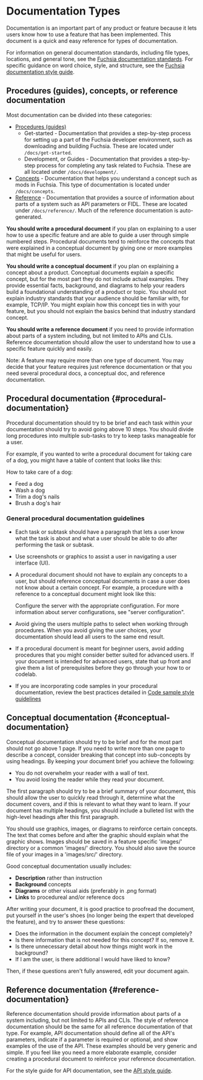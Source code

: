 # Documentation Types

Documentation is an important part of any product or feature because it lets users know how to
use a feature that has been implemented. This document is a quick and easy
reference for types of documentation.

For information on general documentation standards, including file types, locations, and general
tone, see the [Fuchsia documentation standards][doc-standard].
For specific guidance on word choice, style, and structure, see the
[Fuchsia documentation style guide][style-guide].

## Procedures (guides), concepts, or reference documentation

Most documentation can be divided into these categories:

- [Procedures (guides)](#procedural-documentation)
    - Get-started - Documentation that provides a step-by-step process for setting up a part of
      the Fuchsia developer environment, such as downloading and building Fuchsia. These are located
      under `/docs/get-started`.
    - Development, or Guides - Documentation that provides a step-by-step process for completing
      any task related to Fuchsia. These are all located under `/docs/development/`.
- [Concepts](#conceptual-documentation) - Documentation that helps you understand a concept such
  as mods in Fuchsia. This type of documentation is located under `/docs/concepts`.
- [Reference](#reference-documentation) - Documentation that provides a source of information about
  parts of a system such as API parameters or FIDL. These are located under `/docs/reference/`. Much
  of the reference documentation is auto-generated.

**You should write a procedural document** if you plan on explaining to a user how to use a specific
feature and are able to guide a user through simple numbered steps. Procedural documents tend to
reinforce the concepts that were explained in a conceptual document by giving one or more
examples that might be useful for users.

**You should write a conceptual document** if you plan on explaining a concept about a product.
Conceptual documents explain a specific concept, but for the most part they do not include actual
examples. They provide essential facts, background, and diagrams to help your readers build a
foundational understanding of a product or topic. You should not explain industry standards that
your audience should be familiar with, for example, TCP/IP. You might explain how this concept ties
in with your feature, but you should not explain the basics behind that industry standard concept.

**You should write a reference document** if you need to provide information about parts of a system
including, but not limited to APIs and CLIs. Reference documentation should allow the user to
understand how to use a specific feature quickly and easily.


Note: A feature may require more than one type of document. You may decide that your feature
requires just reference documentation or that you need several procedural docs, a conceptual doc,
and reference documentation.


## Procedural documentation {#procedural-documentation}

Procedural documentation should try to be brief and each task within your documentation should try
to avoid going above 10 steps. You should divide long procedures into multiple sub-tasks to try to keep tasks
manageable for a user.

For example, if you wanted to write a procedural document for taking care of
a dog, you might have a table of content that looks like this:

How to take care of a dog:

- Feed a dog
- Wash a dog
- Trim a dog's nails
- Brush a dog's hair


### General procedural documentation guidelines

- Each task or subtask should have a paragraph that lets a user know what the task is about and
  what a user should be able to do after performing the task or subtask.
- Use screenshots or graphics to assist a user in navigating a user interface (UI).
- A procedural document should not have to explain any concepts to a user, but should reference
  conceptual documents in case a user does not know about a certain concept. For example, a
  procedure with a reference to a conceptual document might look like this:

   Configure the server with the appropriate configuration. For more information about server
   configurations, see "server configuration".

- Avoid giving the users multiple paths to select when working through procedures. When you avoid
  giving the user choices, your documentation should lead all users to the same end result.
- If a procedural document is meant for beginner users, avoid adding procedures that you might
  consider better suited for advanced users. If your document is intended for advanced users, state
  that up front and give them a list of prerequisites before they go through your how to or codelab.
- If you are incorporating code samples in your procedural documentation,
  review the best practices detailed in [Code sample style guidelines][code-sample-style-guide]

## Conceptual documentation {#conceptual-documentation}

Conceptual documentation should try to be brief and for the most part should not go above 1 page.
If you need to write more than one page to describe a concept, consider breaking that concept into
sub-concepts by using headings. By keeping your document brief you achieve the following:

- You do not overwhelm your reader with a wall of text.
- You avoid losing the reader while they read your document.

The first paragraph should try to be a brief summary of your document, this should allow the user to
quickly read through it, determine what the document covers, and if this is relevant to what they
want to learn. If your document has multiple headings, you should include a bulleted list with the
high-level headings after this first paragraph.

You should use graphics, images, or diagrams to reinforce certain concepts. The text that comes
before and after the graphic should explain what the graphic shows. Images should be saved in
a feature specific 'images/' directory or a common 'images/' directory. You should also save
the source file of your images in a 'images/src/' directory.

Good conceptual documentation usually includes:

- **Description** rather than instruction
- **Background** concepts
- **Diagrams** or other visual aids (preferably in .png format)
- **Links** to procedureal and/or reference docs

After writing your document, it is good practice to proofread the document, put yourself in the
user's shoes (no longer being the expert that developed the feature), and try to answer these
questions:

- Does the information in the document explain the concept completely?
- Is there information that is not needed for this concept? If so, remove it.
- Is there unnecessary detail about how things might work in the background?
- If I am the user, is there additional I would have liked to know?

Then, if these questions aren't fully answered, edit your document again.

## Reference documentation {#reference-documentation}

Reference documentation should provide information about parts of a system including, but not
limited to APIs and CLIs. The style of reference documentation should be the same for all reference
documentation of that type. For example, API documentation should define all of the API's parameters,
indicate if a parameter is required or optional, and show examples of the use of the API. These
examples should be very generic and simple. If you feel like you need a more elaborate example,
consider creating a procedural document to reinforce your reference documentation.

For the style guide for API documentation, see the
[API style guide][api-style].


<!-- Reference links -->

[doc-standard]: /docs/contribute/docs/documentation-standards.md
[style-guide]: /docs/contribute/docs/documentation-style-guide.md
[code-sample-style-guide]: /docs/contribute/docs/code-sample-style-guide.md
[api-style]: /docs/concepts/api/documentation.md
